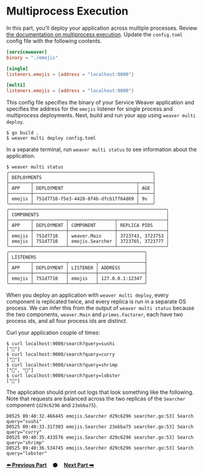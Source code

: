 # Multiprocess Execution

In this part, you'll deploy your application across multiple processes. Review
[the documentation on multiprocess execution][multiprocess]. Update the
`config.toml` config file with the following contents.

```toml
[serviceweaver]
binary = "./emojis"

[single]
listeners.emojis = {address = "localhost:9000"}

[multi]
listeners.emojis = {address = "localhost:9000"}
```

This config file specifies the binary of your Service Weaver application and
specifies the address for the `emojis` listener for single process and
multiprocess deployments. Next, build and run your app using `weaver multi
deploy`.

```
$ go build .
$ weaver multi deploy config.toml
```

In a separate terminal, run `weaver multi status` to see information about the
application.

```
$ weaver multi status
╭─────────────────────────────────────────────────────╮
│ DEPLOYMENTS                                         │
├────────┬──────────────────────────────────────┬─────┤
│ APP    │ DEPLOYMENT                           │ AGE │
├────────┼──────────────────────────────────────┼─────┤
│ emojis │ 751d7710-f5e3-4428-8f4b-dfcb1ff64d69 │ 9s  │
╰────────┴──────────────────────────────────────┴─────╯
╭──────────────────────────────────────────────────────────╮
│ COMPONENTS                                               │
├────────┬────────────┬─────────────────┬──────────────────┤
│ APP    │ DEPLOYMENT │ COMPONENT       │ REPLICA PIDS     │
├────────┼────────────┼─────────────────┼──────────────────┤
│ emojis │ 751d7710   │ weaver.Main     │ 3723743, 3723753 │
│ emojis │ 751d7710   │ emojis.Searcher │ 3723765, 3723777 │
╰────────┴────────────┴─────────────────┴──────────────────╯
╭──────────────────────────────────────────────────╮
│ LISTENERS                                        │
├────────┬────────────┬──────────┬─────────────────┤
│ APP    │ DEPLOYMENT │ LISTENER │ ADDRESS         │
├────────┼────────────┼──────────┼─────────────────┤
│ emojis │ 751d7710   │ emojis   │ 127.0.0.1:12347 │
╰────────┴────────────┴──────────┴─────────────────╯
```

When you deploy an application with `weaver multi deploy`, every component is
replicated twice, and every replica is run in a separate OS process. We can
infer this from the output of `weaver multi status` because the two components,
`weaver.Main` and `primes.Factorer`, each have two process ids, and all four
process ids are distinct.

Curl your application couple of times:

```
$ curl localhost:9000/search?query=sushi
["🍣"]
$ curl localhost:9000/search?query=curry
["🍛"]
$ curl localhost:9000/search?query=shrimp
["🍤", "🦐"]
$ curl localhost:9000/search?query=lobster
["🦞"]
```

The application should print out logs that look something like the following.
Note that requests are balanced across the two replicas of the `Searcher`
component (`d29c6296` and `23ebba75`).

```
D0525 09:40:32.466445 emojis.Searcher d29c6296 searcher.go:53] Search query="sushi"
D0525 09:40:33.317303 emojis.Searcher 23ebba75 searcher.go:53] Search query="curry"
D0525 09:40:35.433576 emojis.Searcher d29c6296 searcher.go:53] Search query="shrimp"
D0525 09:40:36.534745 emojis.Searcher d29c6296 searcher.go:53] Search query="lobster"
```

[**:arrow_left: Previous Part**](../05)
&nbsp;&nbsp;&nbsp;:black_circle:&nbsp;&nbsp;&nbsp;
[**Next Part :arrow_right:**](../07)

[multiprocess]: https://serviceweaver.dev/docs.html#step-by-step-tutorial-multiprocess-execution
